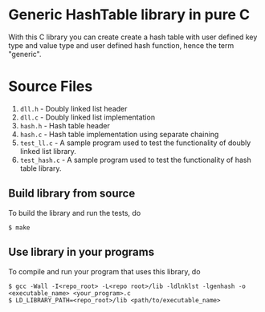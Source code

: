 Generic HashTable library in pure C
===================================

With this C library you can create create a hash table with user defined key type and value type and user defined hash function, hence the term "generic".



Source Files
============
1. `dll.h` - Doubly linked list header
2. `dll.c` - Doubly linked list implementation
3. `hash.h` - Hash table header
4. `hash.c` - Hash table implementation using separate chaining
5. `test_ll.c` - A sample program used to test the functionality of doubly linked list library.
6. `test_hash.c` - A sample program used to test the functionality of hash table library.

Build library from source
-------------------------

To build the library and run the tests, do
```
$ make
```

Use library in your programs
----------------------------

To compile and run your program that uses this library, do
```
$ gcc -Wall -I<repo_root> -L<repo root>/lib -ldlnklst -lgenhash -o <executable_name> <your_program>.c
$ LD_LIBRARY_PATH=<repo_root>/lib <path/to/executable_name>
```
